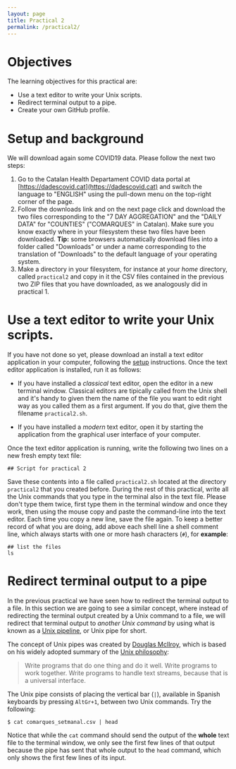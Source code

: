 ```yaml
---
layout: page
title: Practical 2
permalink: /practical2/
---
```


# Objectives

The learning objectives for this practical are:

 * Use a text editor to write your Unix scripts.
 * Redirect terminal output to a pipe.
 * Create your own GitHub profile.

# Setup and background

We will download again some COVID19 data. Please follow the next two steps:

1. Go to the Catalan Health Departament COVID data portal at [https://dadescovid.cat](https://dadescovid.cat)
   and switch the language to "ENGLISH" using the pull-down menu on the top-right corner of the page.
2. Follow the downloads link and on the next page click and download the two files corresponding to the
   "7 DAY AGGREGATION" and the "DAILY DATA" for "COUNTIES" ("COMARQUES" in Catalan). Make sure you know exactly where in your
   filesystem these two files have been downloaded. **Tip:** some browsers automatically download files into
   a folder called "Downloads" or under a name corresponding to the translation of "Downloads" to the default
   language of your operating system.
3. Make a directory in your filesystem, for instance at your _home_ directory,
   called `practical2` and copy in it the CSV files contained in the previous two
   ZIP files that you have downloaded, as we analogously did in practical 1.

# Use a text editor to write your Unix scripts.

If you have not done so yet, please download an install a text editor application
in your computer, following the [setup](/setup/) instructions. Once the text editor
application is installed, run it as follows:

  * If you have installed a _classical_ text editor, open the editor in a new terminal window. Classical editors are tipically called from the Unix shell and it's handy to given them the name of the file you want to edit right way as you called them as a first argument. If you do that, give them the filename `practical2.sh`.

  * If you have installed a _modern_ text editor, open it by starting the application from the graphical user interface of your computer.

Once the text editor application is running, write the following two lines on a new
fresh empty text file:

```
## Script for practical 2

```

Save these contents into a file called `practical2.sh` located at the directory
`practical2` that you created before. During the rest of this practical, write
all the Unix commands that you type in the terminal also in the text file. Please
don't type them twice, first type them in the terminal window and once they work,
then using the mouse copy and paste the command-line into the text editor. Each
time you copy a new line, save the file again. To keep a better record of what
you are doing, add above each shell line a shell comment line, which always starts
with one or more hash characters (`#`), for **example**:

```
## list the files
ls
```

# Redirect terminal output to a pipe 

In the previous practical we have seen how to redirect the terminal output
to a file. In this section we are going to see a similar concept, where instead
of redirecting the terminal output created by a Unix command to a file, we
will redirect that terminal output to *another Unix command* by using what is
known as a [Unix pipeline](https://en.wikipedia.org/wiki/Pipeline_%28Unix%29),
or Unix pipe for short.

The concept of Unix pipes was created by
[Douglas McIlroy](https://en.wikipedia.org/wiki/Douglas_McIlroy), which is based on
his widely adopted summary of the [Unix philosophy](https://en.wikipedia.org/wiki/Unix_philosophy):

> Write programs that do one thing and do it well. Write programs to work
> together. Write programs to handle text streams, because that is a universal
> interface.

The Unix pipe consists of placing the vertical bar (`|`), available in Spanish keyboards
by pressing `AltGr+1`, between two Unix commands. Try the following:

```
$ cat comarques_setmanal.csv | head
```

Notice that while the `cat` command should send the output of the **whole** text file
to the terminal window, we only see the first few lines of that output because the pipe
has sent that whole output to the `head` command, which only shows the first few lines
of its input.
